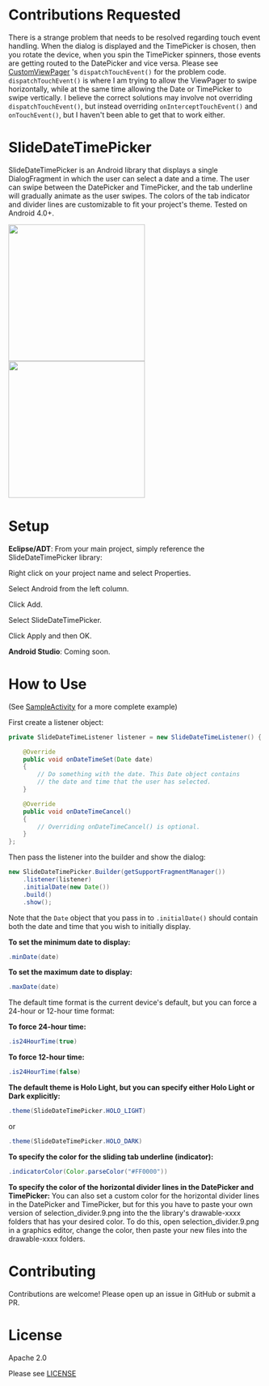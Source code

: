Contributions Requested
=======================
There is a strange problem that needs to be resolved regarding touch event handling. When the dialog is displayed and the TimePicker is chosen, then you rotate the device, when you spin the TimePicker spinners, those events are getting routed to the DatePicker and vice versa. Please see [CustomViewPager](https://github.com/jjobes/SlideDateTimePicker/blob/master/SlideDateTimePicker/src/com/github/jjobes/slidedatetimepicker/CustomViewPager.java) 's `dispatchTouchEvent()` for the problem code. `dispatchTouchEvent()` is where I am trying to allow the ViewPager to swipe horizontally, while at the same time allowing the Date or TimePicker to swipe vertically. I believe the correct solutions may involve not overriding `dispatchTouchEvent()`, but instead overriding `onInterceptTouchEvent()` and `onTouchEvent()`, but I haven't been able to get that to work either.

SlideDateTimePicker
===================

SlideDateTimePicker is an Android library that displays a single DialogFragment in which the user can select a date and a time. The user can swipe between the DatePicker and TimePicker, and the tab underline will gradually animate as the user swipes. The colors of the tab indicator and divider lines are customizable to fit your project's theme. Tested on Android 4.0+.

<img src="https://raw.github.com/jjobes/SlideDateTimePicker/master/screenshots/1.png" width="270" style="margin-right:10px;">
<img src="https://raw.github.com/jjobes/SlideDateTimePicker/master/screenshots/2.png" width="270">

Setup
=====

**Eclipse/ADT**:
From your main project, simply reference the SlideDateTimePicker library:

Right click on your project name and select Properties.

Select Android from the left column.

Click Add.

Select SlideDateTimePicker.

Click Apply and then OK.

**Android Studio**:
Coming soon.

How to Use
==========
(See [SampleActivity](https://github.com/jjobes/SlideDateTimePicker/blob/master/SlideDateTimePickerSample/src/com/github/jjobes/slidedatetimepicker/sample/SampleActivity.java) for a more complete example)

First create a listener object:

``` java
private SlideDateTimeListener listener = new SlideDateTimeListener() {

    @Override
    public void onDateTimeSet(Date date)
    {
        // Do something with the date. This Date object contains
        // the date and time that the user has selected.
    }

    @Override
    public void onDateTimeCancel()
    {
        // Overriding onDateTimeCancel() is optional.
    }
};
```

Then pass the listener into the builder and show the dialog:

``` java
new SlideDateTimePicker.Builder(getSupportFragmentManager())
    .listener(listener)
    .initialDate(new Date())
    .build()
    .show();
```

Note that the `Date` object that you pass in to `.initialDate()` should contain both the date and time that you wish to initially display.

**To set the minimum date to display:**

``` java
.minDate(date)
```

**To set the maximum date to display:**
``` java
.maxDate(date)
```

The default time format is the current device's default, but you can force a 24-hour or 12-hour time format:

**To force 24-hour time:**

``` java
.is24HourTime(true)
```

**To force 12-hour time:**
``` java
.is24HourTime(false)
```

**The default theme is Holo Light, but you can specify either Holo Light or Dark explicitly:**
``` java
.theme(SlideDateTimePicker.HOLO_LIGHT)
```
or
``` java
.theme(SlideDateTimePicker.HOLO_DARK)
```

**To specify the color for the sliding tab underline (indicator):**
``` java
.indicatorColor(Color.parseColor("#FF0000"))
```

**To specify the color of the horizontal divider lines in the DatePicker and TimePicker:**
You can also set a custom color for the horizontal divider lines in the DatePicker and TimePicker, but for this you have to paste your own version of selection_divider.9.png into the the library's drawable-xxxx folders that has your desired color. To do this, open selection_divider.9.png in a graphics editor, change the color, then paste your new files into the drawable-xxxx folders.

Contributing
============
Contributions are welcome! Please open up an issue in GitHub or submit a PR.

License
=======
Apache 2.0

Please see [LICENSE](https://github.com/jjobes/SlideDateTimePicker/blob/master/LICENSE)